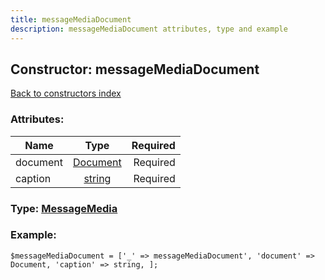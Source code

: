 ```yaml
---
title: messageMediaDocument
description: messageMediaDocument attributes, type and example
---
```

## Constructor: messageMediaDocument  
[Back to constructors index](index.md)



### Attributes:

| Name     |    Type       | Required |
|----------|:-------------:|---------:|
|document|[Document](../types/Document.md) | Required|
|caption|[string](../types/string.md) | Required|



### Type: [MessageMedia](../types/MessageMedia.md)


### Example:

```
$messageMediaDocument = ['_' => messageMediaDocument', 'document' => Document, 'caption' => string, ];
```